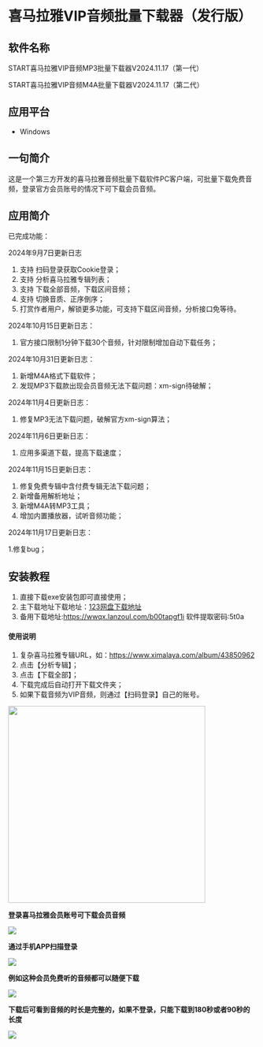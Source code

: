 # 喜马拉雅VIP音频批量下载器（发行版）

## 软件名称

START喜马拉雅VIP音频MP3批量下载器V2024.11.17（第一代）

START喜马拉雅VIP音频M4A批量下载器V2024.11.17（第二代）

## 应用平台

- Windows

## 一句简介

这是一个第三方开发的喜马拉雅音频批量下载软件PC客户端，可批量下载免费音频，登录官方会员账号的情况下可下载会员音频。

## 应用简介

已完成功能：

2024年9月7日更新日志

1. 支持 扫码登录获取Cookie登录；
2. 支持 分析喜马拉雅专辑列表；
3. 支持 下载全部音频，下载区间音频；
4. 支持 切换音质、正序倒序；
5. 打赏作者用户，解锁更多功能，可支持下载区间音频，分析接口免等待。

2024年10月15日更新日志：

1. 官方接口限制1分钟下载30个音频，针对限制增加自动下载任务；

2024年10月31日更新日志：

1. 新增M4A格式下载软件；
2. 发现MP3下载款出现会员音频无法下载问题：xm-sign待破解；	

2024年11月4日更新日志：

1. 修复MP3无法下载问题，破解官方xm-sign算法；	

2024年11月6日更新日志：

1. 应用多渠道下载，提高下载速度；

2024年11月15日更新日志：

1. 修复免费专辑中含付费专辑无法下载问题；
2. 新增备用解析地址；
3. 新增M4A转MP3工具；
4. 增加内置播放器，试听音频功能；

2024年11月17日更新日志：

1.修复bug；

## 安装教程

1.  直接下载exe安装包即可直接使用；
2.  主下载地址下载地址：[123网盘下载地址](https://www.123pan.com/s/2tqOTd-Ma85v)
3.  备用下载地址:https://wwqx.lanzoul.com/b00tapgf1i
    软件提取密码:5t0a

#### 使用说明

1.  复杂喜马拉雅专辑URL，如：https://www.ximalaya.com/album/43850962
2.  点击【分析专辑】；
3.  点击【下载全部】；
4.  下载完成后自动打开下载文件夹；
5.  如果下载音频为VIP音频，则通过【扫码登录】自己的账号。

<img src="https://oscimg.oschina.net/oscnet/up-815f6f42085487d90f9c9387944d8836e7e.jpg" width="400"/>

**登录喜马拉雅会员账号可下载会员音频**

<img src="https://oscimg.oschina.net/oscnet/up-9fcec2ebee15723dad37d5fa84a19beda0d.jpg"/>

**通过手机APP扫描登录**

<img src="https://oscimg.oschina.net/oscnet/up-2acf025f1232bec700e1cfa9aad61b4dcde.jpg"/>

**例如这种会员免费听的音频都可以随便下载**

<img src="https://oscimg.oschina.net/oscnet/up-d5fef3fd50542477b620b379a224c3c59f0.jpg"/>

**下载后可看到音频的时长是完整的，如果不登录，只能下载到180秒或者90秒的长度**

<img src="https://oscimg.oschina.net/oscnet/up-0d53647b5acbc1824c3a3325f9873a046c6.jpg"/>

